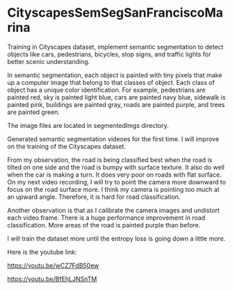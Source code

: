 # CityscapesSemSegSanFranciscoMarina
Training in Cityscapes dataset, implement semantic segmentation to detect objects like cars, pedestrians, bicycles, stop signs, 
and traffic lights for better scenic understanding. 

In semantic segmentation, each object is painted with tiny pixels that make up a computer image that belong to that classes of object. Each class of object has a unique color identification. For example, pedestrians are painted red, sky is painted light blue, cars are painted navy blue, sidewalk is painted pink, buildings are painted gray, roads are painted purple, and trees are painted green.

The image files are located in segmentedImgs directory.

Generated semantic segmentation videoes for the first time.  I will improve on the  training of the Cityscapes dataset.

From my observation, the road is being classified best when the road is tilted on one side and the road is bumpy with surface texture.
It also do well when the car is making a turn. It does very poor on roads with flat surface. On my next video recording, I will try to point the camera more downward to focus on the road surface more. I think my camera is pointing too much at an upward angle. Therefore, it is hard for road classification.

Another observation is that as I calibrate the camera images and undistort each video frame. There is a huge performance improvement in road classification. More areas of the road is painted purple than before.

I will train the dataset more until the entropy loss is going down a little more.

Here is the youtube link:

https://youtu.be/wCZ7FdB50ew

https://youtu.be/BfEhLJNSnTM
